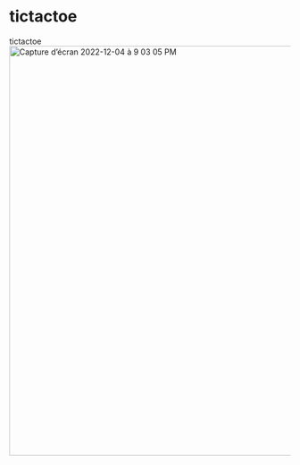 # tictactoe
tictactoe
<img width="733" alt="Capture d’écran 2022-12-04 à 9 03 05 PM" src="https://user-images.githubusercontent.com/76880198/205512811-eba67558-99fc-408f-9858-495fcedc7cc0.png">
